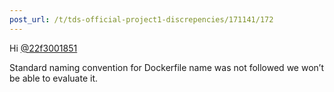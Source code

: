 ```yaml
---
post_url: /t/tds-official-project1-discrepencies/171141/172
---
```

Hi [@22f3001851](/u/22f3001851)

Standard naming convention for Dockerfile name was not followed we won’t be able to evaluate it.